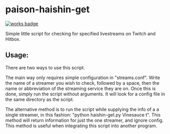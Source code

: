 # paison-haishin-get

[![works badge](https://cdn.rawgit.com/nikku/works-on-my-machine/v0.2.0/badge.svg)](https://github.com/nikku/works-on-my-machine)

Simple little script for checking for specified livestreams on Twitch
and Hitbox.


## Usage:
There are two ways to use this script.

The main way only requires simple configuration in "streams.conf".
Write the name of a streamer you wish to check, followed by a space, then
the name or abbreviation of the streaming service they are on. Once this
is done, simply run the script without arguments.  It will look for a
config file in the same directory as the script.

The alternative method is to run the script while supplying the info of a
a single streamer, in this fashion: "python haishin-get.py Vinesauce t".
This method will return information for just the one streamer, and ignore
config.  This method is useful when integrating this script into another
program.


